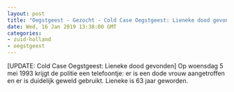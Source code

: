 ```yaml
---
layout: post
title: "Oegstgeest - Gezocht - Cold Case Oegstgeest: Lieneke dood gevonden"
date: Wed, 16 Jan 2019 13:38:00 GMT
categories: 
- zuid-holland 
- oegstgeest 
---
```


[UPDATE: Cold Case Oegstgeest: Lieneke dood gevonden] Op woensdag 5 mei 1993 krijgt de politie een telefoontje: er is een dode vrouw aangetroffen en er is duidelijk geweld gebruikt. Lieneke is 63 jaar geworden.
